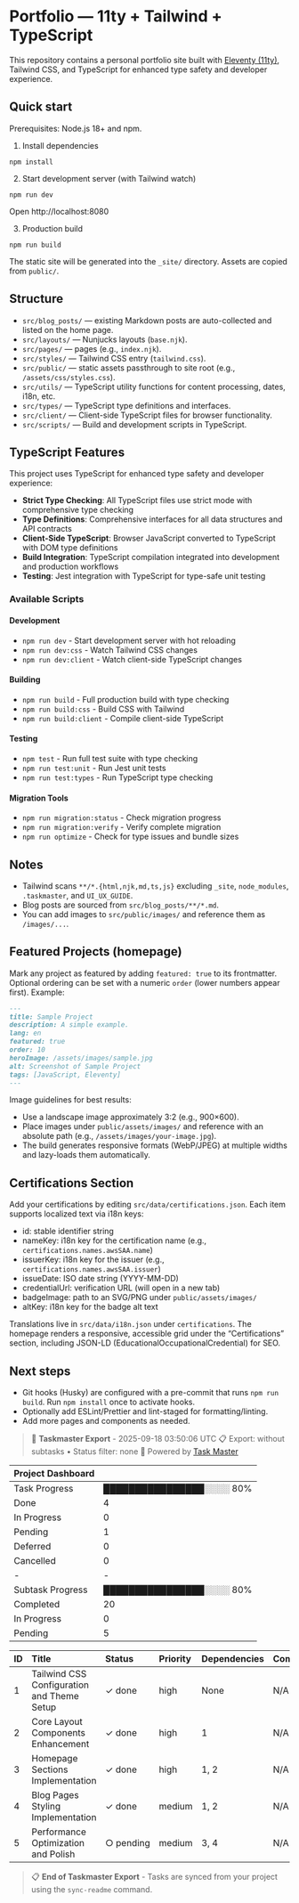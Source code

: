 # Portfolio — 11ty + Tailwind + TypeScript

This repository contains a personal portfolio site built with [Eleventy (11ty)](https://www.11ty.dev/), Tailwind CSS, and TypeScript for enhanced type safety and developer experience.

## Quick start

Prerequisites: Node.js 18+ and npm.

1. Install dependencies

```
npm install
```

2. Start development server (with Tailwind watch)

```
npm run dev
```

Open http://localhost:8080

3. Production build

```
npm run build
```

The static site will be generated into the `_site/` directory. Assets are copied from `public/`.

## Structure

- `src/blog_posts/` — existing Markdown posts are auto-collected and listed on the home page.
- `src/layouts/` — Nunjucks layouts (`base.njk`).
- `src/pages/` — pages (e.g., `index.njk`).
- `src/styles/` — Tailwind CSS entry (`tailwind.css`).
- `src/public/` — static assets passthrough to site root (e.g., `/assets/css/styles.css`).
- `src/utils/` — TypeScript utility functions for content processing, dates, i18n, etc.
- `src/types/` — TypeScript type definitions and interfaces.
- `src/client/` — Client-side TypeScript files for browser functionality.
- `src/scripts/` — Build and development scripts in TypeScript.

## TypeScript Features

This project uses TypeScript for enhanced type safety and developer experience:

- **Strict Type Checking**: All TypeScript files use strict mode with comprehensive type checking
- **Type Definitions**: Comprehensive interfaces for all data structures and API contracts
- **Client-Side TypeScript**: Browser JavaScript converted to TypeScript with DOM type definitions
- **Build Integration**: TypeScript compilation integrated into development and production workflows
- **Testing**: Jest integration with TypeScript for type-safe unit testing

### Available Scripts

#### Development

- `npm run dev` - Start development server with hot reloading
- `npm run dev:css` - Watch Tailwind CSS changes
- `npm run dev:client` - Watch client-side TypeScript changes

#### Building

- `npm run build` - Full production build with type checking
- `npm run build:css` - Build CSS with Tailwind
- `npm run build:client` - Compile client-side TypeScript

#### Testing

- `npm test` - Run full test suite with type checking
- `npm run test:unit` - Run Jest unit tests
- `npm run test:types` - Run TypeScript type checking

#### Migration Tools

- `npm run migration:status` - Check migration progress
- `npm run migration:verify` - Verify complete migration
- `npm run optimize` - Check for type issues and bundle sizes

## Notes

- Tailwind scans `**/*.{html,njk,md,ts,js}` excluding `_site`, `node_modules`, `.taskmaster`, and `UI_UX_GUIDE`.
- Blog posts are sourced from `src/blog_posts/**/*.md`.
- You can add images to `src/public/images/` and reference them as `/images/...`.

## Featured Projects (homepage)

Mark any project as featured by adding `featured: true` to its frontmatter. Optional ordering can be set with a numeric `order` (lower numbers appear first). Example:

```md
---
title: Sample Project
description: A simple example.
lang: en
featured: true
order: 10
heroImage: /assets/images/sample.jpg
alt: Screenshot of Sample Project
tags: [JavaScript, Eleventy]
---
```

Image guidelines for best results:

- Use a landscape image approximately 3:2 (e.g., 900×600).
- Place images under `public/assets/images/` and reference with an absolute path (e.g., `/assets/images/your-image.jpg`).
- The build generates responsive formats (WebP/JPEG) at multiple widths and lazy-loads them automatically.

## Certifications Section

Add your certifications by editing `src/data/certifications.json`. Each item supports localized text via i18n keys:

- id: stable identifier string
- nameKey: i18n key for the certification name (e.g., `certifications.names.awsSAA.name`)
- issuerKey: i18n key for the issuer (e.g., `certifications.names.awsSAA.issuer`)
- issueDate: ISO date string (YYYY-MM-DD)
- credentialUrl: verification URL (will open in a new tab)
- badgeImage: path to an SVG/PNG under `public/assets/images/`
- altKey: i18n key for the badge alt text

Translations live in `src/data/i18n.json` under `certifications`. The homepage renders a responsive, accessible grid under the “Certifications” section, including JSON-LD (EducationalOccupationalCredential) for SEO.

## Next steps

- Git hooks (Husky) are configured with a pre-commit that runs `npm run build`. Run `npm install` once to activate hooks.
- Optionally add ESLint/Prettier and lint-staged for formatting/linting.
- Add more pages and components as needed.

<!-- TASKMASTER_EXPORT_START -->
> 🎯 **Taskmaster Export** - 2025-09-18 03:50:06 UTC
> 📋 Export: without subtasks • Status filter: none
> 🔗 Powered by [Task Master](https://task-master.dev?utm_source=github-readme&utm_medium=readme-export&utm_campaign=portfolio&utm_content=task-export-link)

| Project Dashboard |  |
| :-                |:-|
| Task Progress     | ████████████████░░░░ 80% |
| Done | 4 |
| In Progress | 0 |
| Pending | 1 |
| Deferred | 0 |
| Cancelled | 0 |
|-|-|
| Subtask Progress | ████████████████░░░░ 80% |
| Completed | 20 |
| In Progress | 0 |
| Pending | 5 |


| ID | Title | Status | Priority | Dependencies | Complexity |
| :- | :-    | :-     | :-       | :-           | :-         |
| 1 | Tailwind CSS Configuration and Theme Setup | ✓&nbsp;done | high | None | N/A |
| 2 | Core Layout Components Enhancement | ✓&nbsp;done | high | 1 | N/A |
| 3 | Homepage Sections Implementation | ✓&nbsp;done | high | 1, 2 | N/A |
| 4 | Blog Pages Styling Implementation | ✓&nbsp;done | medium | 1, 2 | N/A |
| 5 | Performance Optimization and Polish | ○&nbsp;pending | medium | 3, 4 | N/A |

> 📋 **End of Taskmaster Export** - Tasks are synced from your project using the `sync-readme` command.
<!-- TASKMASTER_EXPORT_END -->















